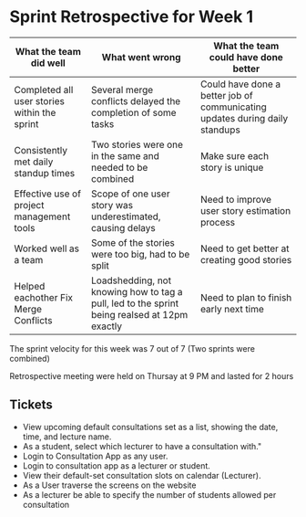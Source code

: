 # Sprint Retrospective for Week 1

| What the team did well | What went wrong | What the team could have done better |
| --- | --- | --- |
| Completed all user stories within the sprint | Several merge conflicts delayed the completion of some tasks | Could have done a better job of communicating updates during daily standups |
| Consistently met daily standup times | Two stories were one in the same and needed to be combined| Make sure each story is unique|
| Effective use of project management tools | Scope of one user story was underestimated, causing delays | Need to improve user story estimation process |
| Worked well as a team | Some of the stories were too big, had to be split | Need to get better at creating good stories |
| Helped eachother Fix Merge Conflicts | Loadshedding, not knowing how to tag a pull, led to the sprint being realsed at 12pm exactly | Need to plan to finish early next time |

The sprint velocity for this week was 7 out of 7 (Two sprints were combined)

Retrospective meeting were held on Thursay at 9 PM and lasted for 2 hours

## Tickets

- View upcoming default consultations set as a list, showing the date, time, and lecture name. 
- As a student, select which lecturer to have a consultation with."
- Login to Consultation App as any user. 
- Login to consultation app as a lecturer or student. 
- View their default-set consultation slots on calendar (Lecturer). 
- As a User traverse the screens on the website
- As a lecturer be able to specify the number of students allowed per consultation
